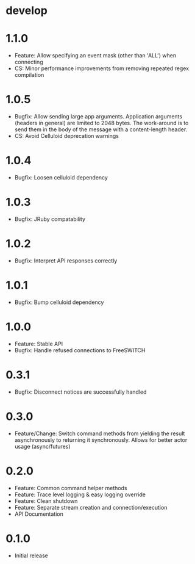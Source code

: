 # develop

# 1.1.0
  * Feature: Allow specifying an event mask (other than 'ALL') when connecting
  * CS: Minor performance improvements from removing repeated regex compilation

# 1.0.5
  * Bugfix: Allow sending large app arguments. Application arguments (headers in general) are limited to 2048 bytes. The work-around is to send them in the body of the message with a content-length header.
  * CS: Avoid Celluloid deprecation warnings

# 1.0.4
  * Bugfix: Loosen celluloid dependency

# 1.0.3
  * Bugfix: JRuby compatability

# 1.0.2
  * Bugfix: Interpret API responses correctly

# 1.0.1
  * Bugfix: Bump celluloid dependency

# 1.0.0
  * Feature: Stable API
  * Bugfix: Handle refused connections to FreeSWITCH

# 0.3.1
  * Bugfix: Disconnect notices are successfully handled

# 0.3.0
  * Feature/Change: Switch command methods from yielding the result asynchronously to returning it synchronously. Allows for better actor usage (async/futures)

# 0.2.0
  * Feature: Common command helper methods
  * Feature: Trace level logging & easy logging override
  * Feature: Clean shutdown
  * Feature: Separate stream creation and connection/execution
  * API Documentation

# 0.1.0
  * Initial release
